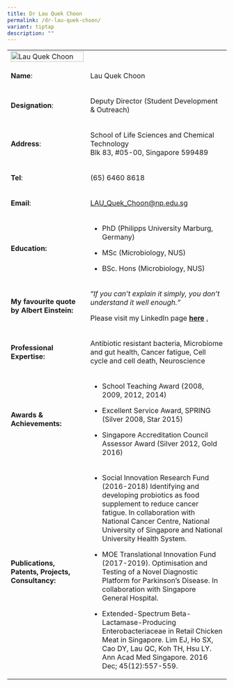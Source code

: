 ```yaml
---
title: Dr Lau Quek Choon
permalink: /dr-lau-quek-choon/
variant: tiptap
description: ""
---
```

<table>
<tbody>
<tr>
<td rowspan="1" colspan="1">
<div class="isomer-image-wrapper">
<img style="width: 100%" height="auto" width="100%" alt="​Lau Quek Choon" src="https://graduation.np.edu.sg/staffdirectory/lsct/PublishingImages/Quek_Choon.jpg">
</div>
</td>
<td rowspan="1" colspan="1">
<p></p>
</td>
</tr>
<tr>
<td rowspan="1" colspan="1">
<p><strong>Name</strong>:&nbsp;&nbsp;&nbsp;&nbsp;&nbsp;&nbsp;&nbsp;&nbsp;&nbsp;&nbsp;&nbsp;&nbsp;&nbsp;&nbsp;&nbsp;&nbsp;&nbsp;&nbsp;&nbsp;&nbsp;&nbsp;&nbsp;&nbsp;&nbsp;&nbsp;</p>
</td>
<td rowspan="1" colspan="1">
<p>​​Lau Quek Choon</p>
</td>
</tr>
<tr>
<td rowspan="1" colspan="1">
<p>​<strong>Designation</strong>:</p>
</td>
<td rowspan="1" colspan="1">
<p>​​Deputy Director​ (Student Development &amp; Outreach​​)</p>
</td>
</tr>
<tr>
<td rowspan="1" colspan="1">
<p><strong>Address</strong>: ​</p>
</td>
<td rowspan="1" colspan="1">
<p>School of Life Sciences and Chemical Technology
<br>Blk 83, #05-00, Singapore 599489​</p>
</td>
</tr>
<tr>
<td rowspan="1" colspan="1">
<p><strong>Tel</strong>: &nbsp;&nbsp;&nbsp; ​</p>
</td>
<td rowspan="1" colspan="1">
<p>(65) 6460 8618</p>
</td>
</tr>
<tr>
<td rowspan="1" colspan="1">
<p><strong>Email</strong>: ​</p>
</td>
<td rowspan="1" colspan="1">
<p><a href="mailto:LAU_Quek_Choon@np.edu.sg" rel="noopener noreferrer nofollow" target="_blank">LAU_Quek_Choon@np.edu.sg</a>
</p>
</td>
</tr>
<tr>
<td rowspan="1" colspan="1">
<p><strong>Education:</strong>
</p>
</td>
<td rowspan="1" colspan="1">
<ul data-tight="true" class="tight">
<li>
<p>PhD (Philipps University Marburg, Germany)</p>
</li>
<li>
<p>MSc (Microbiology, NUS)</p>
</li>
<li>
<p>BSc. Hons (Microbiology, NUS)</p>
</li>
</ul>
</td>
</tr>
<tr>
<td rowspan="1" colspan="1">
<p><strong>My favourite quote by Albert Einstein:</strong>
</p>
</td>
<td rowspan="1" colspan="1">
<p>“<em>If you can’t explain it simply, you don’t understand it well enough.”</em>
</p>
<p>Please visit my LinkedIn page <strong><a href="https://sg.linkedin.com/in/quekchoon" rel="noopener noreferrer nofollow" target="_blank">here</a></strong> 
<a href="https://sg.linkedin.com/in/quekchoon" rel="noopener noreferrer nofollow" target="_blank">.</a>&nbsp;</p>
</td>
</tr>
<tr>
<td rowspan="1" colspan="1">
<p><strong>Professional Expertise​:</strong>
</p>
</td>
<td rowspan="1" colspan="1">
<p>Antibiotic resistant bacteria, Microbiome and gut health, Cancer fatigue,
Cell cycle and cell death, Neuroscience</p>
</td>
</tr>
<tr>
<td rowspan="1" colspan="1">
<p><strong>Awards &amp; Achievements​:</strong>
</p>
</td>
<td rowspan="1" colspan="1">
<ul data-tight="true" class="tight">
<li>
<p>School Teaching Award (2008, 2009, 2012, 2014)</p>
</li>
<li>
<p>Excellent Service Award, SPRING (Silver 2008, Star 2015)​</p>
</li>
<li>
<p>Singapore Accreditation Council Assessor Award (Silver 2012, Gold 2016)</p>
</li>
</ul>
</td>
</tr>
<tr>
<td rowspan="1" colspan="1">
<p><strong>Publications, Patents, Projects, Consultancy:</strong>
</p>
</td>
<td rowspan="1" colspan="1">
<ul data-tight="true" class="tight">
<li>
<p>Social Innovation Research Fund (2016-2018) Identifying and developing
probiotics as food supplement to reduce cancer fatigue. In collaboration
with National Cancer Centre, National University of Singapore and National
University Health System.</p>
</li>
<li>
<p>MOE Translational Innovation Fund (2017-2019). Optimisation and Testing
of a Novel Diagnostic Platform for Parkinson’s Disease. In collaboration
with Singapore General Hospital.</p>
</li>
<li>
<p>Extended-Spectrum Beta-Lactamase-Producing&nbsp; Enterobacteriaceae in
Retail Chicken Meat in Singapore. Lim EJ, Ho SX, Cao DY, Lau QC, Koh TH,
Hsu LY. Ann Acad Med Singapore. 2016 Dec; 45(12):557-559.</p>
</li>
</ul>
</td>
</tr>
</tbody>
</table>
<p></p>